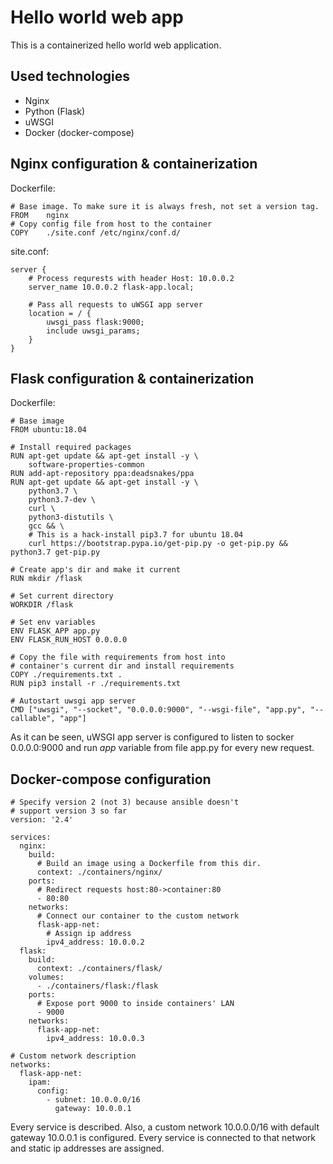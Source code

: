 # Hello world web app
This is a containerized hello world web application.

## Used technologies
* Nginx
* Python (Flask)
* uWSGI
* Docker (docker-compose)

## Nginx configuration & containerization
Dockerfile:
```
# Base image. To make sure it is always fresh, not set a version tag.
FROM	nginx
# Copy config file from host to the container
COPY	./site.conf /etc/nginx/conf.d/
```

site.conf:
```nginx
server {
    # Process requrests with header Host: 10.0.0.2
    server_name 10.0.0.2 flask-app.local;

    # Pass all requests to uWSGI app server
    location = / {
        uwsgi_pass flask:9000;
        include uwsgi_params;
    }
}
```

## Flask configuration & containerization
Dockerfile:
```
# Base image
FROM ubuntu:18.04

# Install required packages
RUN apt-get update && apt-get install -y \
	software-properties-common
RUN add-apt-repository ppa:deadsnakes/ppa
RUN apt-get update && apt-get install -y \
	python3.7 \
	python3.7-dev \
	curl \
	python3-distutils \
	gcc && \
    # This is a hack-install pip3.7 for ubuntu 18.04
    curl https://bootstrap.pypa.io/get-pip.py -o get-pip.py && python3.7 get-pip.py

# Create app's dir and make it current
RUN mkdir /flask

# Set current directory
WORKDIR /flask

# Set env variables
ENV FLASK_APP app.py
ENV FLASK_RUN_HOST 0.0.0.0

# Copy the file with requirements from host into
# container's current dir and install requirements
COPY ./requirements.txt .
RUN pip3 install -r ./requirements.txt

# Autostart uwsgi app server
CMD ["uwsgi", "--socket", "0.0.0.0:9000", "--wsgi-file", "app.py", "--callable", "app"]
```

As it can be seen, uWSGI app server is configured to listen to socker 0.0.0.0:9000 and run *app* variable from file app.py for every new request.

## Docker-compose configuration

```
# Specify version 2 (not 3) because ansible doesn't
# support version 3 so far
version: '2.4'

services:
  nginx:
    build:
      # Build an image using a Dockerfile from this dir. 
      context: ./containers/nginx/
    ports:
      # Redirect requests host:80->container:80
      - 80:80
    networks:
      # Connect our container to the custom network
      flask-app-net:
        # Assign ip address
        ipv4_address: 10.0.0.2
  flask:
    build:
      context: ./containers/flask/
    volumes:
      - ./containers/flask:/flask
    ports:
      # Expose port 9000 to inside containers' LAN
      - 9000
    networks:
      flask-app-net:
        ipv4_address: 10.0.0.3

# Custom network description
networks:
  flask-app-net:
    ipam:
      config:
        - subnet: 10.0.0.0/16
          gateway: 10.0.0.1
```
Every service is described. Also, a custom network 10.0.0.0/16 with default gateway 10.0.0.1 is configured. Every service is connected to that network and static ip addresses are assigned.
